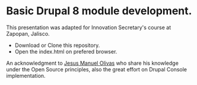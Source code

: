 # Basic Drupal 8 module development.

This presentation was adapted for Innovation Secretary's course at Zapopan, Jalisco.

- Download or Clone this repository.
- Open the index.html on prefered browser.

An acknowledgment to [Jesus Manuel Olivas](https://jmolivas.weknowinc.com/) who share his knowledge under the Open Source principles, also the great effort on Drupal Console implementation.
